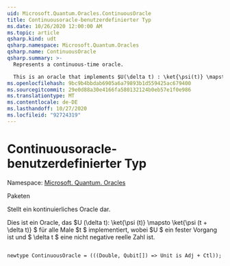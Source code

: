 ```yaml
---
uid: Microsoft.Quantum.Oracles.ContinuousOracle
title: Continuousoracle-benutzerdefinierter Typ
ms.date: 10/26/2020 12:00:00 AM
ms.topic: article
qsharp.kind: udt
qsharp.namespace: Microsoft.Quantum.Oracles
qsharp.name: ContinuousOracle
qsharp.summary: >-
  Represents a continuous-time oracle.

  This is an oracle that implements $U(\delta t) : \ket{\psi(t)} \mapsto \ket{\psi(t + \delta t)}$ for all times $t$, where $U$ is a fixed operation, and where $\delta t$ is a non-negative real number.
ms.openlocfilehash: 9bc9b4bbdab6905a6a79893b1d559425ac679400
ms.sourcegitcommit: 29e0d88a30e4166fa580132124b0eb57e1f0e986
ms.translationtype: MT
ms.contentlocale: de-DE
ms.lasthandoff: 10/27/2020
ms.locfileid: "92724319"
---
```

# <a name="continuousoracle-user-defined-type"></a>Continuousoracle-benutzerdefinierter Typ

Namespace: [Microsoft. Quantum. Oracles](xref:Microsoft.Quantum.Oracles)

Paketen [](https://nuget.org/packages/)


Stellt ein kontinuierliches Oracle dar.

Dies ist ein Oracle, das $U (\delta t): \ket{\psi (t)} \mapsto \ket{\psi (t + \delta t)} $ für alle Male $t $ implementiert, wobei $U $ ein fester Vorgang ist und $ \delta t $ eine nicht negative reelle Zahl ist.

```qsharp

newtype ContinuousOracle = (((Double, Qubit[]) => Unit is Adj + Ctl));
```

